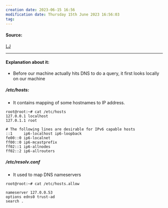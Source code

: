 ```yaml
---
creation date: 2023-06-15 16:56
modification date: Thursday 15th June 2023 16:56:03
tag: 
---
```


#### Source:
[LJ](https://linuxjourney.com/lesson/etc-hosts)

--------------------------------------

#### Explanation about it:

* Before our machine actually hits DNS to do a query, it first looks locally on our machine

##### /etc/hosts:

* It contains mapping of some hostnames to IP address.

```
root@root:~# cat /etc/hosts
127.0.0.1 localhost
127.0.1.1 root

# The following lines are desirable for IPv6 capable hosts
::1     ip6-localhost ip6-loopback
fe00::0 ip6-localnet
ff00::0 ip6-mcastprefix
ff02::1 ip6-allnodes
ff02::2 ip6-allrouters

```

##### /etc/resolv.conf

* It used to map DNS nameservers

```
root@root:~# cat /etc/hosts.allow

nameserver 127.0.0.53
options edns0 trust-ad
search .
```

